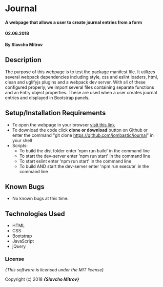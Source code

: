 # Journal

#### A webpage that allows a user to create journal entries from a form
#### 02.06.2018

#### By **Slavcho Mitrov**

## Description

The purpose of this webpage is to test the package manifest file.
It utilizes several webpack dependencies including style, css and eslint loaders,
html, clean and uglifyjs plugins and a webpack dev server. With all of these
configured properly, we import several files containing separate functions and
an Entry object properties. These are used when a user creates journal entries
and displayed in Bootstrap panels.

## Setup/Installation Requirements

* To open the webpage in your browser [visit this link](https://jombastic.github.io/journal/)
* To download the code click **clone or download** button on Github or enter the command "git clone https://github.com/jombastic/journal" in your shell
* Scripts:
  * To build the dist folder enter 'npm run build' in the command line
  * To start the dev-server enter 'npm run start' in the command line
  * To start eslint enter 'npm run start' in the command line
  * To build AND start the dev-server enter 'npm run execute' in the command line


## Known Bugs
* No known bugs at this time.

## Technologies Used

* HTML
* CSS
* Bootstrap
* JavaScript
* jQuery

### License

*{This software is licensed under the MIT license}*

Copyright (c) 2018 **_{Slavcho Mitrov}_**
